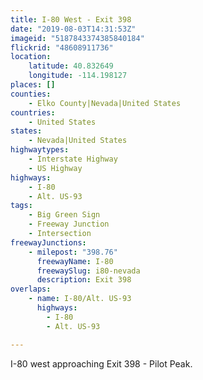 ```yaml
---
title: I-80 West - Exit 398
date: "2019-08-03T14:31:53Z"
imageid: "5187843374385840184"
flickrid: "48608911736"
location:
    latitude: 40.832649
    longitude: -114.198127
places: []
counties:
    - Elko County|Nevada|United States
countries:
    - United States
states:
    - Nevada|United States
highwaytypes:
    - Interstate Highway
    - US Highway
highways:
    - I-80
    - Alt. US-93
tags:
    - Big Green Sign
    - Freeway Junction
    - Intersection
freewayJunctions:
    - milepost: "398.76"
      freewayName: I-80
      freewaySlug: i80-nevada
      description: Exit 398
overlaps:
    - name: I-80/Alt. US-93
      highways:
        - I-80
        - Alt. US-93

---
```

I-80 west approaching Exit 398 - Pilot Peak.